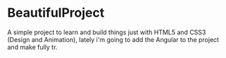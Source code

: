 # BeautifulProject

A simple project to learn and build things just with HTML5 and CSS3 (Design and Animation), lately i'm going to add the Angular to the project and make fully tr.
